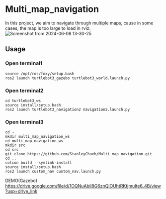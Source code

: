 # Multi_map_navigation
In this project, we aim to navigate through multiple maps, cause in some cases, the map is too large to load in rviz.
![Screenshot from 2024-06-08 13-30-25](https://github.com/StanleyChueh/Multi_map_navigation/assets/153347369/ba3b2056-408e-4b4a-90ab-6d97c388b843)

## Usage
### Open terminal1
```
source /opt/ros/foxy/setup.bash
ros2 launch turtlebot3_gazebo turtlebot3_world.launch.py 
```

### Open terminal2
```
cd turtlebot3_ws
source install/setup.bash
ros2 launch turtlebot3_navigation2 navigation2.launch.py 
```

### Open terminal3
```
cd ~
mkdir multi_map_navigation_ws
cd multi_map_navigation_ws
mkdir src
cd src
git clone https://github.com/StanleyChueh/Multi_map_navigation.git
cd ..
colcon build --symlink-install
source install/setup.bash
ros2 launch custom_nav custom_nav.launch.py 
```


 DEMO(Gazebo)
 https://drive.google.com/file/d/1OQNuAbiI8G6znQiOUhtRKtjmuIte6_4B/view?usp=drive_link
